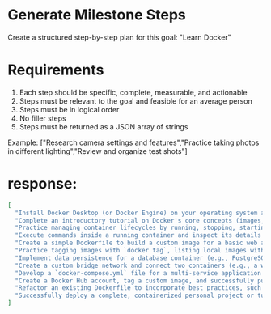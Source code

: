 # Generate Milestone Steps

Create a structured step-by-step plan for this goal: "Learn Docker"

# Requirements

1. Each step should be specific, complete, measurable, and actionable
2. Steps must be relevant to the goal and feasible for an average person
3. Steps must be in logical order
4. No filler steps
5. Steps must be returned as a JSON array of strings

Example:
["Research camera settings and features","Practice taking photos in different lighting","Review and organize test shots"]
# response:

```json
[
  "Install Docker Desktop (or Docker Engine) on your operating system and verify the installation by running `docker --version`.",
  "Complete an introductory tutorial on Docker's core concepts (images, containers, volumes, networks) and run your first 'Hello World' container.",
  "Practice managing container lifecycles by running, stopping, starting, restarting, and removing various containers using `docker run`, `ps`, `stop`, `start`, `rm` commands.",
  "Execute commands inside a running container and inspect its details using `docker exec` and `docker inspect` to understand its environment.",
  "Create a simple Dockerfile to build a custom image for a basic web application (e.g., Nginx serving an HTML page) and successfully build it using `docker build`.",
  "Practice tagging images with `docker tag`, listing local images with `docker images`, and removing unused images with `docker rmi`.",
  "Implement data persistence for a database container (e.g., PostgreSQL or MySQL) using both bind mounts and named volumes, demonstrating their usage.",
  "Create a custom bridge network and connect two containers (e.g., a web application and a database) to it, allowing them to communicate by name.",
  "Develop a `docker-compose.yml` file for a multi-service application (e.g., a backend API, a frontend, and a database) and manage its lifecycle with `docker-compose up` and `down`.",
  "Create a Docker Hub account, tag a custom image, and successfully push it to Docker Hub, then pull it back to a different environment or machine.",
  "Refactor an existing Dockerfile to incorporate best practices, such as multi-stage builds for smaller images, and optimize build context using `.dockerignore`.",
  "Successfully deploy a complete, containerized personal project or tutorial application (e.g., a To-Do app) using Docker Compose and verify its functionality."
]
```